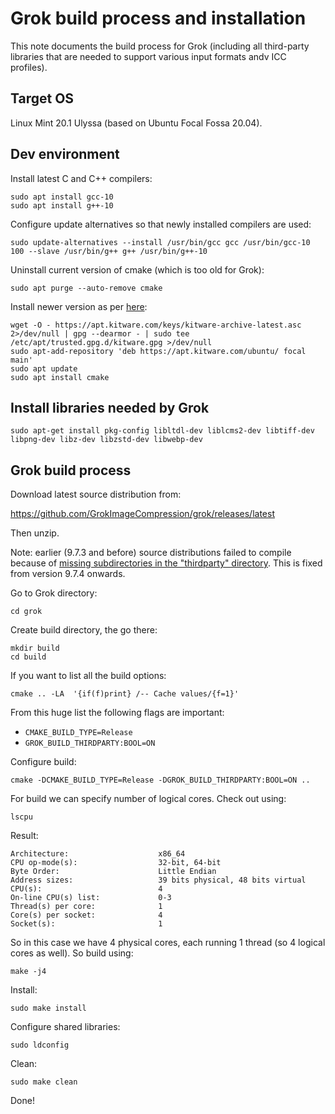# Grok build process and installation

This note documents the build process for Grok (including all third-party libraries that are needed to support various input formats andv ICC profiles).

## Target OS

Linux Mint 20.1 Ulyssa (based on Ubuntu Focal Fossa 20.04).

## Dev environment

Install latest C and C++ compilers:

```
sudo apt install gcc-10
sudo apt install g++-10
```

Configure update alternatives so that newly installed compilers are used:

```
sudo update-alternatives --install /usr/bin/gcc gcc /usr/bin/gcc-10 100 --slave /usr/bin/g++ g++ /usr/bin/g++-10
```

Uninstall current version of cmake (which is too old for Grok):

```
sudo apt purge --auto-remove cmake
```

Install newer version as per [here](https://askubuntu.com/a/1157132/1052776):

```
wget -O - https://apt.kitware.com/keys/kitware-archive-latest.asc 2>/dev/null | gpg --dearmor - | sudo tee /etc/apt/trusted.gpg.d/kitware.gpg >/dev/null
sudo apt-add-repository 'deb https://apt.kitware.com/ubuntu/ focal main'
sudo apt update
sudo apt install cmake
```

##  Install libraries needed by Grok

```
sudo apt-get install pkg-config libltdl-dev liblcms2-dev libtiff-dev libpng-dev libz-dev libzstd-dev libwebp-dev
```

## Grok build process 

Download latest source distribution from:

<https://github.com/GrokImageCompression/grok/releases/latest>

Then unzip.

Note: earlier (9.7.3 and before) source distributions failed to compile because of [missing subdirectories in the "thirdparty" directory](https://github.com/GrokImageCompression/grok/issues/296). This is fixed from version 9.7.4 onwards.


Go to Grok directory:

```
cd grok
```

Create build directory, the go there:

```
mkdir build
cd build
```

If you want to list all the build options:

```
cmake .. -LA  '{if(f)print} /-- Cache values/{f=1}'
```

From this huge list the following flags are important:

- `CMAKE_BUILD_TYPE=Release`
- `GROK_BUILD_THIRDPARTY:BOOL=ON`

Configure build:

```
cmake -DCMAKE_BUILD_TYPE=Release -DGROK_BUILD_THIRDPARTY:BOOL=ON ..
```
For build we can specify number of logical cores. Check out using:

```
lscpu
```

Result:

```
Architecture:                    x86_64
CPU op-mode(s):                  32-bit, 64-bit
Byte Order:                      Little Endian
Address sizes:                   39 bits physical, 48 bits virtual
CPU(s):                          4
On-line CPU(s) list:             0-3
Thread(s) per core:              1
Core(s) per socket:              4
Socket(s):                       1
```

So in this case we have 4 physical cores, each running 1 thread (so 4 logical cores as well). So build using:

```
make -j4
```

Install:

```
sudo make install
```

Configure shared libraries:

```
sudo ldconfig
```
Clean:

```
sudo make clean
```

Done!
